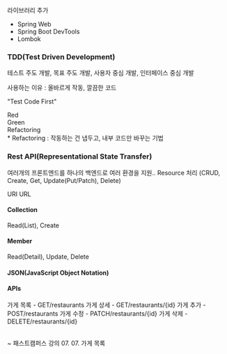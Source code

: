 라이브러리 추가

- Spring Web
- Spring Boot DevTools
- Lombok

### TDD(Test Driven Development)

테스트 주도 개발, 목표 주도 개발, 사용자 중심 개발, 인터페이스 중심 개발

사용하는 이유 : 올바르게 작동, 깔끔한 코드

"Test Code First"

Red<br>
Green<br>
Refactoring<br> \* Refactoring : 작동하는 건 냅두고, 내부 코드만 바꾸는 기법

### Rest API(Representational State Transfer)

여러개의 프론트엔드를 하나의 백엔드로 여러 환경을 지원..
Resource 처리 (CRUD, Create, Get, Update(Put/Patch), Delete)

URI
URL

#### Collection

Read(List), Create

#### Member

Read(Detail), Update, Delete

#### JSON(JavaScript Object Notation)

#### APIs

가게 목록 - GET/restaurants
가게 상세 - GET/restaurants/{id}
가게 추가 - POST/restaurants
가게 수정 - PATCH/restaurants/{id}
가게 삭제 - DELETE/restaurants/{id}

<br>
~ 패스트캠퍼스 강의 07. 07. 가게 목록
